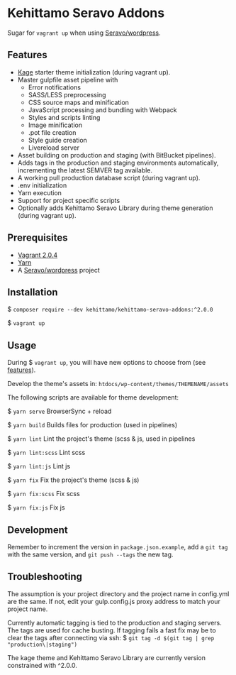 # Kehittamo Seravo Addons
Sugar for `vagrant up` when using [Seravo/wordpress](https://github.com/Seravo/wordpress).

## Features
* [Kage](https://github.com/kehittamo/kage) starter theme initialization (during vagrant up).
* Master gulpfile asset pipeline with
  * Error notifications
  * SASS/LESS preprocessing
  * CSS source maps and minification
  * JavaScript processing and bundling with Webpack
  * Styles and scripts linting
  * Image minification
  * .pot file creation
  * Style guide creation
  * Livereload server
* Asset building on production and staging (with BitBucket pipelines).
* Adds tags in the production and staging environments automatically, incrementing the latest SEMVER tag available.
* A working pull production database script (during vagrant up).
* .env initialization
* Yarn execution
* Support for project specific scripts
* Optionally adds Kehittamo Seravo Library during theme generation (during vagrant up).

## Prerequisites
* [Vagrant 2.0.4](https://seravo.com/docs/development/how-to-install/)
* [Yarn](https://yarnpkg.com/en/docs/install)
* A [Seravo/wordpress](https://seravo.com/docs/development/how-to-install/) project

## Installation
$ `composer require --dev kehittamo/kehittamo-seravo-addons:^2.0.0`

$ `vagrant up`

## Usage
During $ `vagrant up`, you will have new options to choose from (see [features](#features)).

Develop the theme's assets in:
`htdocs/wp-content/themes/THEMENAME/assets`

The following scripts are available for theme development:

$ `yarn serve` BrowserSync + reload

$ `yarn build` Builds files for production (used in pipelines)

$ `yarn lint` Lint the project's theme (scss & js, used in pipelines

$ `yarn lint:scss` Lint scss

$ `yarn lint:js` Lint js

$ `yarn fix` Fix the project's theme (scss & js)

$ `yarn fix:scss` Fix scss

$ `yarn fix:js` Fix js

## Development
Remember to increment the version in `package.json.example`, add a `git tag` with the same version, and `git push --tags` the new tag.

## Troubleshooting
The assumption is your project directory and the project name in config.yml are the same. If not, edit your gulp.config.js proxy address to match your project name.

Currently automatic tagging is tied to the production and staging servers. The tags are used for cache busting. If tagging fails a fast fix may be to clear the tags after connecting via ssh:
$ `git tag -d $(git tag | grep "production\|staging")`

The kage theme and Kehittamo Seravo Library are currently version constrained with ^2.0.0.

